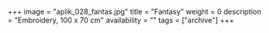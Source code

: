 +++
image = "aplik_028_fantas.jpg"
title = "Fantasy"
weight = 0
description = "Embroidery, 100 x 70 cm"
availability = ""
tags = ["archive"]
+++
